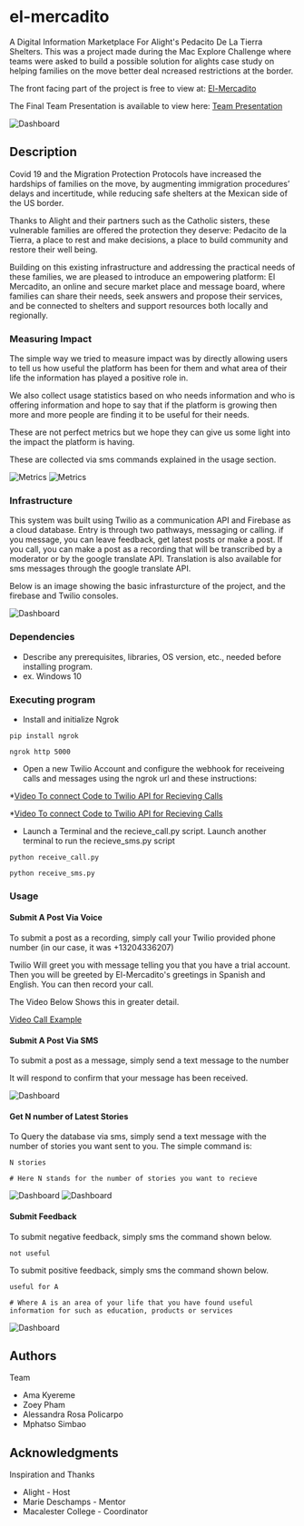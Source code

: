 # el-mercadito
A Digital Information Marketplace For Alight's Pedacito De La Tierra Shelters. This was a project made during the Mac Explore Challenge where teams were asked to build a possible solution for alights case study on helping families on the move better deal ncreased restrictions at the border.

The front facing part of the project is free to view at: [El-Mercadito](https://el-mercadito.glitch.me/)

The Final Team Presentation is available to view here: [Team Presentation](https://drive.google.com/file/d/1Ua0eb7xrdso2DxTQuf0efCekHtPOofcD/view)

![Dashboard](https://cdn.glitch.com/d1bfb408-31f7-459b-bafc-b4ec0e9149e6%2FEl%20Mercadito%20graphic.png?v=1610583846301)

## Description

Covid 19 and the Migration Protection Protocols have increased the hardships of families on the move, by augmenting immigration procedures’ delays and incertitude, while reducing safe shelters at the Mexican side of the US border.

Thanks to Alight and their partners such as the Catholic sisters, these vulnerable families are offered the protection they deserve: Pedacito de la Tierra, a place to rest and make decisions, a place to build community and restore their well being.

Building on this existing infrastructure and addressing the practical needs of these families, we are pleased to introduce an empowering platform: El Mercadito, an online and secure market place and message board, where families can share their needs, seek answers and propose their services, and be connected to shelters and support resources both locally and regionally.

### Measuring Impact

The simple way we tried to measure impact was by directly allowing users to tell us how useful the platform has been for them and what area of their life the information has played a positive role in.

We also collect usage statistics based on who needs information and who is offering information and hope to say that if the platform is growing then more and more people are finding it to be useful for their needs.

These are not perfect metrics but we hope they can give us some light into the impact the platform is having.

These are collected via sms commands explained in the usage section.

![Metrics](https://github.com/msimbao/el-mercadito/raw/main/Images/a.png)
![Metrics](https://github.com/msimbao/el-mercadito/raw/main/Images/b.png)

### Infrastructure

This system was built using Twilio as a communication API and Firebase as a cloud database. Entry is through two pathways, messaging or calling. if you message, you can leave feedback, get latest posts or make a post. If you call, you can make a post as a recording that will be transcribed by a moderator or by the google translate API. Translation is also available for sms messages through the google translate API. 

Below is an image showing the basic infrasturcture of the project, and the firebase and Twilio consoles.

![Dashboard](https://github.com/msimbao/el-mercadito/raw/main/Images/8.png)

### Dependencies

* Describe any prerequisites, libraries, OS version, etc., needed before installing program.
* ex. Windows 10

### Executing program

* Install and initialize Ngrok

```
pip install ngrok

ngrok http 5000
```

* Open a new Twilio Account and configure the webhook for receiveing calls and messages using the ngrok url and these instructions:

*[Video To connect Code to Twilio API for Recieving Calls](https://www.youtube.com/watch?v=-AChTCBoTUM)

*[Video To connect Code to Twilio API for Recieving Calls](https://www.youtube.com/watch?time_continue=102&v=cZeCz_QOoXw&feature=emb_title)

* Launch a Terminal and the recieve_call.py script. Launch another terminal to run the recieve_sms.py script

```
python receive_call.py

python receive_sms.py
```

### Usage

#### Submit A Post Via Voice

To submit a post as a recording, simply call your Twilio provided phone number (in our case, it was +13204336207)

Twilio Will greet you with message telling you that you have a trial account. Then you will be greeted by El-Mercadito's greetings in Spanish and English. You can then record your call. 

The Video Below Shows this in greater detail.

[Video Call Example](https://drive.google.com/file/d/1_qlhDhVv4N9j8cqz5YM7nRh03cxdx020/view?usp=sharing)

#### Submit A Post Via SMS

To submit a post as a message, simply send a text message to the number

It will respond to confirm that your message has been received.

![Dashboard](https://github.com/msimbao/el-mercadito/raw/main/Images/4.jpg)

#### Get N number of Latest Stories

To Query the database via sms, simply send a text message with the number of stories you want sent to you. The simple command is:

```
N stories

# Here N stands for the number of stories you want to recieve
```
![Dashboard](https://github.com/msimbao/el-mercadito/raw/main/Images/5.jpg)
![Dashboard](https://github.com/msimbao/el-mercadito/raw/main/Images/new6.jpg)

#### Submit Feedback

To submit negative feedback, simply sms the command shown below.

```
not useful

```

To submit positive feedback, simply sms the command shown below.

```
useful for A

# Where A is an area of your life that you have found useful information for such as education, products or services 
```

![Dashboard](https://github.com/msimbao/el-mercadito/raw/main/Images/7.jpg)

## Authors

Team 

* Ama Kyereme 
* Zoey Pham
* Alessandra Rosa Policarpo
* Mphatso Simbao

## Acknowledgments

Inspiration and Thanks

* Alight - Host
* Marie Deschamps - Mentor
* Macalester College - Coordinator

